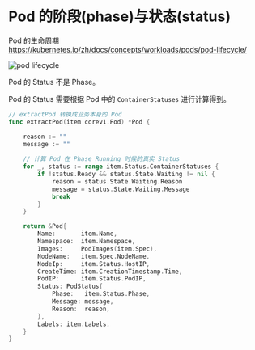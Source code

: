 # Pod 的阶段(phase)与状态(status)

Pod 的生命周期 https://kubernetes.io/zh/docs/concepts/workloads/pods/pod-lifecycle/

![pod lifecycle](https://d33wubrfki0l68.cloudfront.net/aecab1f649bc640ebef1f05581bfcc91a48038c4/728d6/images/docs/pod.svg)



Pod 的 Status 不是 Phase。

Pod 的 Status 需要根据  Pod 中的 `ContainerStatuses` 进行计算得到。

```go
// extractPod 转换成业务本身的 Pod
func extractPod(item corev1.Pod) *Pod {

	reason := ""
	message := ""
    
    // 计算 Pod 在 Phase Running 时候的真实 Status
	for _, status := range item.Status.ContainerStatuses {
		if !status.Ready && status.State.Waiting != nil {
			reason = status.State.Waiting.Reason
			message = status.State.Waiting.Message
			break
		}
	}

	return &Pod{
		Name:       item.Name,
		Namespace:  item.Namespace,
		Images:     PodImages(item.Spec),
		NodeName:   item.Spec.NodeName,
		NodeIp:     item.Status.HostIP,
		CreateTime: item.CreationTimestamp.Time,
		PodIP:      item.Status.PodIP,
		Status: PodStatus{
			Phase:   item.Status.Phase,
			Message: message,
			Reason:  reason,
		},
		Labels: item.Labels,
	}
}
```